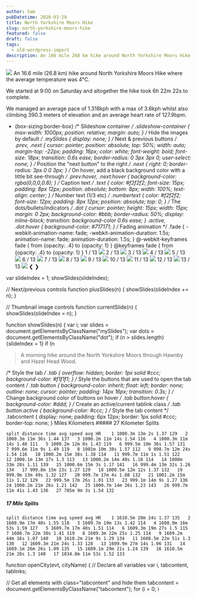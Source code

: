 ```yaml
---
author: Sam
pubDatetime: 2020-03-29
title: North Yorkshire Moors Hike
slug: north-yorkshire-moors-hike
featured: false
draft: false
tags:
  - old-wordpress-import
description: An 166 mile 268 km hike around North Yorkshire Moors Hike where the average temperature was 4℃...
---
```


![](https://maps.googleapis.com/maps/api/staticmap?size=600x100&maptype=roadmap&path=enc:mnwjIzvuFDb@HTJNJDFA^Oh@OFA@FF?n@Qp@G`@Ch@K\AdCPHED?|AXhCJjART?TGh@Hz@Bn@J`Bh@fARTFl@h@b@r@JLJFNBPJvAzAj@XTDxBDhACjBHTCh@YNALDd@Zb@Vf@ZbAZv@HN?p@KvAN`AIhCm@v@YXWh@o@`A_BFQZoAz@{Ah@o@jA}@lAaBlA_A`Bs@h@i@vAgAtAw@h@Uv@g@`AYpAw@PQ`@q@jCmDf@y@lBwCb@}@j@_Av@qBx@eBZy@l@iCd@qAf@qBfAcFPi@VkAn@mBRg@^{AJWb@w@`@uAl@yAfCkFn@wAb@kAPo@b@_CB{@IeB@q@FSHILEp@EfDXVDn@T^D`@CdAUb@EdAEn@Dl@ErCVpCHBDTCt@HjA?p@Dz@EdCBt@N|@DTAdAOdAB@CP@dAGNDjDn@pBr@h@JzAd@r@Vx@RR@FYX\RZJHd@Rt@Vn@VdBVrAZpALnAXbBl@bAPrAr@zCv@~ATrBF`D\lBJzB@zBHj@Er@UlDaCf@UnBoAfD}Bz@w@lAwBf@e@Za@j@eA`DyH~A}CrAyBl@aBVk@jAuBl@wAdAmBp@wA?CC?LQXm@x@gAx@y@x@cAf@e@rA{Ar@o@j@m@zAoBzAkCdAiC|@cCd@cAf@{Ah@cAVs@\kAh@eDr@}C^q@f@mAb@e@`@q@X_AN[~B}C`@g@\i@`AoAp@cAtA_BdA{Ad@a@l@q@jB_Bx@e@vAq@`Ay@RIKGAMGAAKB_@?DEkFIuDD}A@yDKmF@[Jy@@USoCFcBAkABoFMwBFmA@c@KiCCcAFcBCmABMDGMHUDaBCeAHo@IkAc@oAWoBVyAIe@KOA[Di@VQ?MCKGEIOcASo@OY[e@KWMm@I[?IBBScBBGAJ?[AAA@CED@@Fp@cIX}D\sFNyD\qFDmAJ_A?iAD_Ad@sGLu@JaAFcCf@gHFwANmGBkET}MBgD@k@D[?e@FkABcAAcAB_AMmBLuBC{A@aBEwEG_Ba@iCAc@DoAT{AHW?@?qABi@p@wDNwAP{B^cDVwAJcC@qAAoAB]JYFkAdA_F\gABKCAx@cA^q@N[CIQKGIGQAOVmAf@{EBo@EgAMa@e@i@OYk@}Ag@gAc@eAMc@C[Da@?w@RaEF]HKHc@`@oATmBBgAKqBEuEPeC?QHg@HiA@qAHYBk@Lu@DUJSBKC@GMMKg@We@[WGyARS?g@Ds@GO@MJMTa@dBKZEBEECGBID@ACA?BDEH@GBDECCNgBCEA?Ce@H_@AOCYQeBaCOIQCq@?K?@@DESAM@WHi@BQFe@Vi@F[RMBsAKECEO?WGLIBa@Ia@?MFg@^M?KM?JKj@Sx@Cl@EHMF@NNd@JT@NCVEHKBKVONUxAm@xAWhAKH_@?SDUN]^GBIAc@`Be@hAy@fAgApAs@tAMTOLQD]h@WT]Rm@Ni@Te@Dg@LaALQJQ^KHQBi@A[Bm@XeA^]Pc@\Q@WGI?w@b@KJG?OFo@h@}@hAWTu@d@g@TWRG@GE_@jAS|@IPCFG@YDgAKm@_@]IU@g@Lu@FSCa@UuAiAYQq@WeAi@k@Kq@E[IIGa@a@m@e@aAq@YM}@OiAw@u@QUK]]}AyB{@_Am@aAcAgAg@iAQu@OOYTSDc@Gg@DsCIoBJYEo@]sBuAB@DCFKIHMHJEOEUKu@i@qD{BcA_@iCoA{Ak@]SuB{@u@_@_@K_CKoCSm@Oi@Sy@UIE{@BoBYqAEsAHc@Aq@Kc@Cw@Hq@Ae@BUHa@b@a@Ze@Rk@JQLi@lBUh@o@v@e@^{@x@o@ZODy@A}@FMA[IoBq@w@c@UI}AIqA[o@GiAUQ?u@Ja@EOIMMm@eAY_@c@]GO?@C?UQC\?fBJpB?zBGpA?|ABLDf@BzBJ|CBzADx@?z@JrCF~FF~@J`AJpCn@~GFzC\jDC\?XDXTd@DVZnEZ~CJ~CPxC?n@MvBE`DOZG@AGALDHCh@B\Jr@LHDH@PCb@RLFHA\GH`@`ALz@Xz@@VEvACH?E\Eb@?lBXx@FPI\a@PKj@Q^GT@NDD`@El@Uz@MRi@j@IPc@bCiApCk@hCWb@IFKj@]l@i@hAOn@]v@o@fAYn@GHO@CDGXI|@Wn@IFANCA@\ERc@pAS^IVIf@K|@c@`AGDAE@C?XKdBCz@@~@?x@FfCArAV`BXvAHp@^fBAJSf@A^Gb@F~@CbADFIn@FdAGn@GT?RDRZj@JVTnB@`@CrANvCEV?RDpAObAJBBD?l@BDDAA\L`@Bj@BJLnDLx@Et@SfB_@|AKdAKZS|@QtAA^Br@Af@G|AMpAHbBY~BCt@Bj@DNNXDVOnCIXi@\WDa@B[Fo@Vw@b@c@LiEz@KD[Vm@BeAj@iAR]@]AeASoAQaAG[?gALk@EQKa@g@GE_@CKE[Ug@USYKG[KIRCW@K@JE@BHDYEK?v@It@IjAW~AA\FjBThCD`GFjAJ|@Kj@UfBS~BERSb@GTG~AY|AWzBIjBSxBm@bC{@bCMj@OdAMbBGd@GvAEb@c@xBo@vBQtBQdAGpAD~@A\Gh@O|@Gr@?l@D~@AhAFjA@\OhC?vAA\Ev@Qz@?f@A@DP@b@ET]|@[h@Kd@kA~DEh@@jAHHHP@RARIPg@v@w@dB]d@c@d@s@jAs@n@IPu@`AYj@K`@[xBq@dD[xBe@pEeAbGk@jCe@lA]~AsA`Fm@jCY~@Yn@QZWXSNWLGA]UWCgABm@Ew@HUCe@MQCQDIN[jBs@bDc@bCq@nEUrBs@`D_@~AiA~C{@pDs@dCCAEFi@~BiAfDi@bCa@bDa@`FIrCB`@DLDD&key=AIzaSyAtRj1Xxwba4ONcJb1nGIi-hBTvfC7U9iI) An 16.6 mile (26.8 km) hike around North Yorkshire Moors Hike where the average temperature was 4℃.

We started at 9:00 on Saturday and altogether the hike took 6h 22m 22s to complete.

We managed an average pace of 1.318kph with a max of 3.6kph whilst also climbing 390.3 meters of elevation and an average heart rate of 127.9bpm.

 * {box-sizing:border-box} /* Slideshow container */ .slideshow-container { max-width: 1000px; position: relative; margin: auto; } /* Hide the images by default */ .mySlides { display: none; } /* Next & previous buttons */ .prev, .next { cursor: pointer; position: absolute; top: 50%; width: auto; margin-top: -22px; padding: 16px; color: white; font-weight: bold; font-size: 18px; transition: 0.6s ease; border-radius: 0 3px 3px 0; user-select: none; } /* Position the "next button" to the right */ .next { right: 0; border-radius: 3px 0 0 3px; } /* On hover, add a black background color with a little bit see-through */ .prev:hover, .next:hover { background-color: rgba(0,0,0,0.8); } /* Caption text */ .text { color: #f2f2f2; font-size: 15px; padding: 8px 12px; position: absolute; bottom: 8px; width: 100%; text-align: center; } /* Number text (1/3 etc) */ .numbertext { color: #f2f2f2; font-size: 12px; padding: 8px 12px; position: absolute; top: 0; } /* The dots/bullets/indicators */ .dot { cursor: pointer; height: 15px; width: 15px; margin: 0 2px; background-color: #bbb; border-radius: 50%; display: inline-block; transition: background-color 0.6s ease; } .active, .dot:hover { background-color: #717171; } /* Fading animation */ .fade { -webkit-animation-name: fade; -webkit-animation-duration: 1.5s; animation-name: fade; animation-duration: 1.5s; } @-webkit-keyframes fade { from {opacity: .4} to {opacity: 1} } @keyframes fade { from {opacity: .4} to {opacity: 1} }    1 / 13 ![](https://dgtzuqphqg23d.cloudfront.net/j9ZVI0F282wPkET7WmBd2ID86gQno0wV1E8A-ImIkLk-768x1024.jpg)    2 / 13 ![](https://dgtzuqphqg23d.cloudfront.net/MLb_DqwILhNX0-Ldb9GsE7GH2n1HFLTSU3uXw-xPmDY-768x1024.jpg)    3 / 13 ![](https://dgtzuqphqg23d.cloudfront.net/pnZq6uC0K8vMKO2DnwbxWtiTnAo1A-YzFtm1Cz3JC3I-1024x768.jpg)    4 / 13 ![](https://dgtzuqphqg23d.cloudfront.net/_VgBJDI3x8aOaiAtQJXVx-tj31dAwiuc2Pt4QohRFsM-1024x768.jpg)    5 / 13 ![](https://dgtzuqphqg23d.cloudfront.net/STkUZxxIAixoXds4zvIqTAnbS9cUIN5_Wq48zUCUT_c-768x1024.jpg)    6 / 13 ![](https://dgtzuqphqg23d.cloudfront.net/Ulno_rjtqLBP2PpLr2w_qFd7C97xR4B-NrQXWWJBklc-1024x768.jpg)    7 / 13 ![](https://dgtzuqphqg23d.cloudfront.net/wKsovLuPl2p1zbu7tEVVv5fnZPvtf0ElY1RFohOOLvA-1024x768.jpg)    8 / 13 ![](https://dgtzuqphqg23d.cloudfront.net/rBaQEKvwpRFpir7iTPQxuznZlW6Iow4K8vIH-fWx4m4-1024x768.jpg)    9 / 13 ![](https://dgtzuqphqg23d.cloudfront.net/UGsqTTIrE5NzBr1Bus-CGCn9F8pR822kmbRvC_SyH5I-768x1024.jpg)    10 / 13 ![](https://dgtzuqphqg23d.cloudfront.net/0nNQO5bGBR49QtAx9xW8yt2xmi9uW3dnqIvGYjk9MTQ-1024x768.jpg)    11 / 13 ![](https://dgtzuqphqg23d.cloudfront.net/64PRCEzvzJj-KxAR3rEPE0r6uXaA3lqDUYLQqXJF5n8-1024x768.jpg)    12 / 13 ![](https://dgtzuqphqg23d.cloudfront.net/IAJ9VsCxX_j17blWM8YjRIEc4l4jyjhOF4pPOcj3WVc-768x1024.jpg)    13 / 13 ![](https://dgtzuqphqg23d.cloudfront.net/6azPzkW9MJlTb20xnZjEGj2xoRwioeFZzmssSETCv_4-1024x768.jpg)   ❮ ❯ 
   
var slideIndex = 1;
showSlides(slideIndex);

// Next/previous controls
function plusSlides(n) {
showSlides(slideIndex += n);
}

// Thumbnail image controls
function currentSlide(n) {
showSlides(slideIndex = n);
}

function showSlides(n) {
var i;
var slides = document.getElementsByClassName("mySlides");
var dots = document.getElementsByClassName("dot");
if (n > slides.length) {slideIndex = 1}
if (n 
> A morning hike around the North Yorkshire Moors through Hawnby and Hazel Head Wood.
> 
> 

 /* Style the tab */ .tab { overflow: hidden; border: 1px solid #ccc; background-color: #f1f1f1; } /* Style the buttons that are used to open the tab content */ .tab button { background-color: inherit; float: left; border: none; outline: none; cursor: pointer; padding: 14px 16px; transition: 0.3s; } /* Change background color of buttons on hover */ .tab button:hover { background-color: #ddd; } /* Create an active/current tablink class */ .tab button.active { background-color: #ccc; } /* Style the tab content */ .tabcontent { display: none; padding: 6px 12px; border: 1px solid #ccc; border-top: none; }   Miles Kilometers   ##### 27 Kilometer Splits

    split distance time avg speed avg HR    1 1000.3m 13m 2s 1.37 129   2 1000.3m 11m 36s 1.44 137   3 1000.2m 11m 14s 1.54 116   4 1000.3m 11m 14s 1.48 111   5 1000.2m 12m 0s 1.43 119   6 999.5m 10m 36s 1.57 131   7 999.6m 11m 9s 1.49 119   8 1001m 10m 38s 1.57 112   9 998.7m 12m 24s 1.54 116   10 1000.2m 15m 38s 1.38 114   11 999.7m 11m 1s 1.51 122   12 1000.1m 13m 17s 1.3 113   13 1000.2m 14m 40s 1.18 114   14 1000m 33m 28s 1.11 139   15 1000.6m 15m 3s 1.17 141   16 999.4m 13m 32s 1.26 134   17 999.8m 15m 23s 1.27 129   18 1000.5m 12m 12s 1.37 132   19 999.9m 13m 49s 1.32 127   20 999.7m 17m 4s 1.08 132   21 1001.2m 15m 11s 1.12 129   22 999.5m 17m 26s 1.01 133   23 999.1m 14m 9s 1.27 136   24 1000.2m 21m 26s 1.21 142   25 1000.7m 14m 26s 1.23 143   26 999.7m 11m 41s 1.43 136   27 785m 9m 3s 1.54 132   

 ##### 17 Mile Splits

    split distance time avg speed avg HR    1 1610.5m 20m 24s 1.37 135   2 1608.9m 17m 40s 1.55 118   3 1609.7m 19m 13s 1.42 114   4 1608.9m 16m 53s 1.59 127   5 1609.7m 17m 48s 1.51 114   6 1609.3m 19m 27s 1.5 115   7 1608.7m 22m 30s 1.41 119   8 1609.3m 22m 25s 1.25 114   9 1609.2m 44m 16s 1.07 140   10 1610.2m 21m 9s 1.29 134   11 1608.5m 22m 51s 1.3 130   12 1609.3m 21m 24s 1.33 128   13 1609.9m 27m 14s 1.06 131   14 1609.1m 26m 26s 1.09 135   15 1609.1m 29m 21s 1.24 139   16 1610.5m 21m 28s 1.3 140   17 1034.8m 11m 53s 1.52 133    
function openCity(evt, cityName) {
// Declare all variables
var i, tabcontent, tablinks;

// Get all elements with class="tabcontent" and hide them
tabcontent = document.getElementsByClassName("tabcontent");
for (i = 0; i